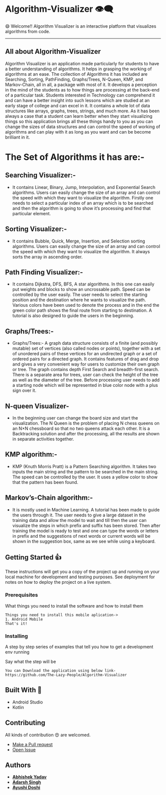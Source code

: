 # Algorithm-Visualizer :eye_speech_bubble:
:smile: Welcome!! Algorithm Visualizer is an interactive platform that visualizes algorithms from code.</br>

----

## All about Algorithm-Visualizer
Algorithm Visualizer is an application made particularly for students to have a better understanding of algorithms. It helps in grasping the working of algorithms at an ease. The collection of Algorithms it has included are Searching, Sorting, PathFinding, Graphs/Trees, N-Queen, KMP, and Markov-Chain, all in all, a package with most of it. It develops a perception in the mind of the students as to how things are processing at the back-end of a particular task. Students interested in Technology can comprehend it and can have a better insight into such lessons which are studied at an early stage of college and can excel in it. It contains a whole lot of data structures like arrays, graphs, trees, strings, and much more. As it has been always a case that a student can learn better when they start visualizing things so this application brings all these things handy to you as you can change the sizes of data structures and can control the speed of working of algorithms and can play with it as long as you want and can be become brilliant in it.

# The Set of Algorithms it has are:-

## Searching Visualizer:-
- It contains Linear, Binary, Jump, Interpolation, and Exponential Search algorithms. Users can easily change the size of an array and can control the speed with which they want to visualize the algorithm.
Firstly one needs to select a particular index of an array which is to be searched and then the algorithm is going to show it’s processing and find that particular element.

## Sorting Visualizer:-
- It contains Bubble, Quick, Merge, Insertion, and Selection sorting algorithms. Users can easily change the size of an array and can control the speed with which they want to visualize the algorithm.
It always sorts the array in ascending order.

## Path Finding Visualizer:-
- It contains Dijkstra, DFS, BFS, A star algorithms.
In this one can easily put weights and blocks to show an uncrossable path. Speed can be controlled by the user easily. The user needs to select the starting position and the destination where he wants to visualize the path. Various colors have been used to denote the process and in the end the green color path shows the final route from starting to destination. A tutorial is also designed to guide the users in the beginning.


## Graphs/Trees:- 
- Graphs/Trees:- A graph data structure consists of a finite (and possibly mutable) set of vertices (also called nodes or points), together with a set of unordered pairs of these vertices for an undirected graph or a set of ordered pairs for a directed graph. It contains features of drag and drop and gives a very convenient way for users to customize their own graph or tree. The graph contains depth First Search and breadth-first search. There is a separate area for trees, user can check the height of the tree as well as the diameter of the tree. Before processing user needs to add a starting node which will be represented in blue color node with a plus sign over it.

## N-queen Visualizer-
- In the beginning user can change the board size and start the visualization. The N Queen is the problem of placing N chess queens on an N×N chessboard so that no two queens attack each other. It is a Backtracking solution and after the processing, all the results are shown in separate activities together.

## KMP algorithm:-
- KMP (Knuth Morris Pratt) is a Pattern Searching algorithm. It takes two inputs the main string and the pattern to be searched in the main string. The speed can be controlled by the user. It uses a yellow color to show that the pattern has been found.

## Markov’s-Chain algorithm:-
- It is mostly used in Machine Learning. A tutorial has been made to guide the users through it. The user needs to give a large dataset in the training data and allow the model to wait and till then the user can visualize the steps in which prefix and suffix has been stored. Then after training the model is ready to test and one can type the words or letters in prefix and the suggestions of next words or current words will be shown in the suggestion box, same as we see while using a keyboard.

## Getting Started :+1:

These instructions will get you a copy of the project up and running on your local machine for development and testing purposes. See deployment for notes on how to deploy the project on a live system.

### Prerequisites

What things you need to install the software and how to install them

```
Things you need to install this mobile aplication->
1. Android Mobile
That's it!
```

### Installing

A step by step series of examples that tell you how to get a development env running

Say what the step will be

```
You can Download the application using below link-
https://github.com/The-Lazy-People/Algorithm-Visualizer
```

## Built With :heartbeat:

* Android Studio
* Kotlin

## Contributing

All kinds of contribution :heart_eyes: are welcomed.
- <a href="https://github.com/The-Lazy-People/Algorithm-Visualizer/pulls"> Make a Pull request </a>
- <a href="https://github.com/The-Lazy-People/Algorithm-Visualizer/issues"> Open Issue </a>

## Authors

* <a href="https://www.linkedin.com/in/abhishek-yadav-aps/"> **Abhishek Yadav** </a> 
* <a href="https://www.linkedin.com/in/2001adarshsingh/"> **Adarsh Singh** </a> 
* <a href="https://www.linkedin.com/in/ayushi-doshi-731210191/">  **Ayushi Doshi** </a>
